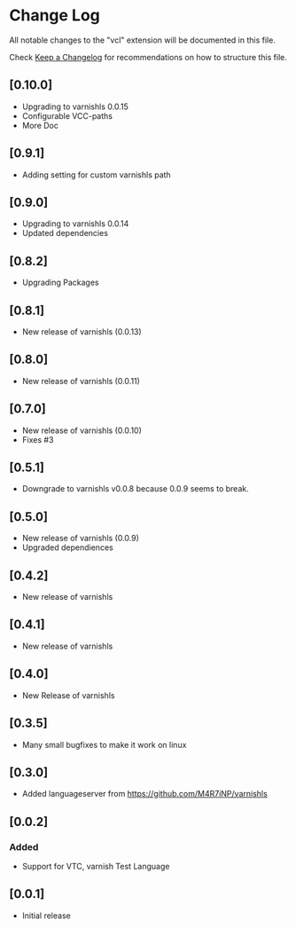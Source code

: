 # Change Log

All notable changes to the "vcl" extension will be documented in this file.

Check [Keep a Changelog](http://keepachangelog.com/) for recommendations on how to structure this file.

## [0.10.0]
- Upgrading to varnishls 0.0.15
- Configurable VCC-paths
- More Doc

## [0.9.1]
- Adding setting for custom varnishls path

## [0.9.0]
- Upgrading to varnishls 0.0.14
- Updated dependencies

## [0.8.2]
- Upgrading Packages

## [0.8.1]
- New release of varnishls (0.0.13)

## [0.8.0]
- New release of varnishls (0.0.11)

## [0.7.0]
- New release of varnishls (0.0.10)
- Fixes #3

## [0.5.1]
- Downgrade to varnishls v0.0.8 because 0.0.9 seems to break.

## [0.5.0]
- New release of varnishls (0.0.9)
- Upgraded dependiences 

## [0.4.2]
- New release of varnishls

## [0.4.1]
- New release of varnishls

## [0.4.0]
- New Release of varnishls 
## [0.3.5]
- Many small bugfixes to make it work on linux
## [0.3.0]
- Added languageserver from https://github.com/M4R7iNP/varnishls

## [0.0.2]
### Added
- Support for VTC, varnish Test Language

## [0.0.1]

- Initial release
